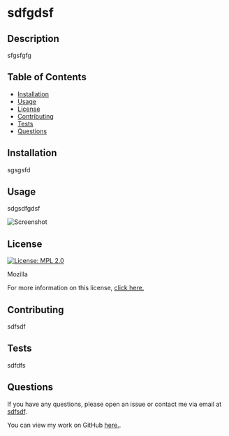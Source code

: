 # sdfgdsf

  ## Description

  sfgsfgfg
  
  ## Table of Contents
  
  - [Installation](#installation)
  - [Usage](#usage)
  - [License](#license)
  - [Contributing](#contributing)
  - [Tests](#tests)
  - [Questions](#questions)
  
  ## Installation
  
  sgsgsfd
  
  ## Usage
  
  sdgsdfgdsf
  
  ![Screenshot](sdfsdfsd)
  
  ## License
  
  [![License: MPL 2.0](https://img.shields.io/badge/License-MPL_2.0-brightgreen.svg)](https://opensource.org/licenses/MPL-2.0)

  Mozilla
  
  For more information on this license, [click here.](https://opensource.org/license/Mozilla)
  
  ## Contributing
  
  sdfsdf
  
  ## Tests
  
  sdfdfs
  
  ## Questions
  
  If you have any questions, please open an issue or contact me via email at [sdfsdf](mailto:sdfsdf).
  
  You can view my work on GitHub [here.](sdfdsfsd).
